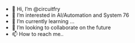 - 👋 Hi, I’m @circuitfry
- 👀 I’m interested in AI/Automation and System 76
- 🌱 I’m currently learning ...
- 💞️ I’m looking to collaborate on the future
- 📫 How to reach me..

<!---
circuitfry/circuitfry is a ✨ special ✨ repository because its `README.md` (this file) appears on your GitHub profile.
You can click the Preview link to take a look at your changes.
--->
